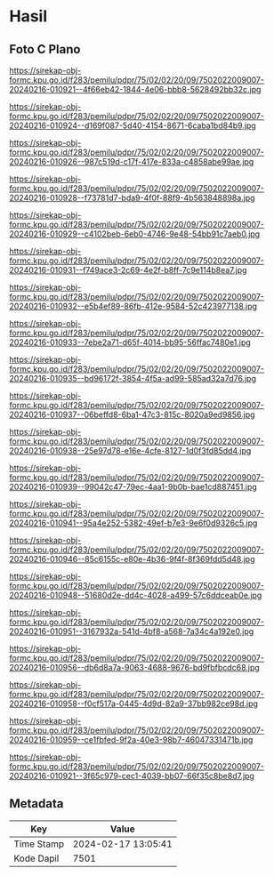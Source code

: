 # Hasil

## Foto C Plano

https://sirekap-obj-formc.kpu.go.id/f283/pemilu/pdpr/75/02/02/20/09/7502022009007-20240216-010921--4f66eb42-1844-4e06-bbb8-5628492bb32c.jpg

https://sirekap-obj-formc.kpu.go.id/f283/pemilu/pdpr/75/02/02/20/09/7502022009007-20240216-010924--d169f087-5d40-4154-8671-6caba1bd84b9.jpg

https://sirekap-obj-formc.kpu.go.id/f283/pemilu/pdpr/75/02/02/20/09/7502022009007-20240216-010926--987c519d-c17f-417e-833a-c4858abe99ae.jpg

https://sirekap-obj-formc.kpu.go.id/f283/pemilu/pdpr/75/02/02/20/09/7502022009007-20240216-010928--f73781d7-bda9-4f0f-88f9-4b563848898a.jpg

https://sirekap-obj-formc.kpu.go.id/f283/pemilu/pdpr/75/02/02/20/09/7502022009007-20240216-010929--c4102beb-6eb0-4746-9e48-54bb91c7aeb0.jpg

https://sirekap-obj-formc.kpu.go.id/f283/pemilu/pdpr/75/02/02/20/09/7502022009007-20240216-010931--f749ace3-2c69-4e2f-b8ff-7c9e114b8ea7.jpg

https://sirekap-obj-formc.kpu.go.id/f283/pemilu/pdpr/75/02/02/20/09/7502022009007-20240216-010932--e5b4ef89-86fb-412e-9584-52c423977138.jpg

https://sirekap-obj-formc.kpu.go.id/f283/pemilu/pdpr/75/02/02/20/09/7502022009007-20240216-010933--7ebe2a71-d65f-4014-bb95-56ffac7480e1.jpg

https://sirekap-obj-formc.kpu.go.id/f283/pemilu/pdpr/75/02/02/20/09/7502022009007-20240216-010935--bd96172f-3854-4f5a-ad99-585ad32a7d76.jpg

https://sirekap-obj-formc.kpu.go.id/f283/pemilu/pdpr/75/02/02/20/09/7502022009007-20240216-010937--06beffd8-6ba1-47c3-815c-8020a9ed9856.jpg

https://sirekap-obj-formc.kpu.go.id/f283/pemilu/pdpr/75/02/02/20/09/7502022009007-20240216-010938--25e97d78-e16e-4cfe-8127-1d0f3fd85dd4.jpg

https://sirekap-obj-formc.kpu.go.id/f283/pemilu/pdpr/75/02/02/20/09/7502022009007-20240216-010939--99042c47-79ec-4aa1-9b0b-bae1cd887451.jpg

https://sirekap-obj-formc.kpu.go.id/f283/pemilu/pdpr/75/02/02/20/09/7502022009007-20240216-010941--95a4e252-5382-49ef-b7e3-9e6f0d9326c5.jpg

https://sirekap-obj-formc.kpu.go.id/f283/pemilu/pdpr/75/02/02/20/09/7502022009007-20240216-010946--85c6155c-e80e-4b36-9f4f-8f369fdd5d48.jpg

https://sirekap-obj-formc.kpu.go.id/f283/pemilu/pdpr/75/02/02/20/09/7502022009007-20240216-010948--51680d2e-dd4c-4028-a499-57c6ddceab0e.jpg

https://sirekap-obj-formc.kpu.go.id/f283/pemilu/pdpr/75/02/02/20/09/7502022009007-20240216-010951--3167932a-541d-4bf8-a568-7a34c4a192e0.jpg

https://sirekap-obj-formc.kpu.go.id/f283/pemilu/pdpr/75/02/02/20/09/7502022009007-20240216-010956--db6d8a7a-9063-4688-9676-bd9fbfbcdc68.jpg

https://sirekap-obj-formc.kpu.go.id/f283/pemilu/pdpr/75/02/02/20/09/7502022009007-20240216-010958--f0cf517a-0445-4d9d-82a9-37bb982ce98d.jpg

https://sirekap-obj-formc.kpu.go.id/f283/pemilu/pdpr/75/02/02/20/09/7502022009007-20240216-010959--ce1fbfed-9f2a-40e3-98b7-46047331471b.jpg

https://sirekap-obj-formc.kpu.go.id/f283/pemilu/pdpr/75/02/02/20/09/7502022009007-20240216-010921--3f65c979-cec1-4039-bb07-66f35c8be8d7.jpg


## Metadata

| Key        | Value               |
| ---------- | ------------------- |
| Time Stamp | 2024-02-17 13:05:41 |
| Kode Dapil | 7501                |



